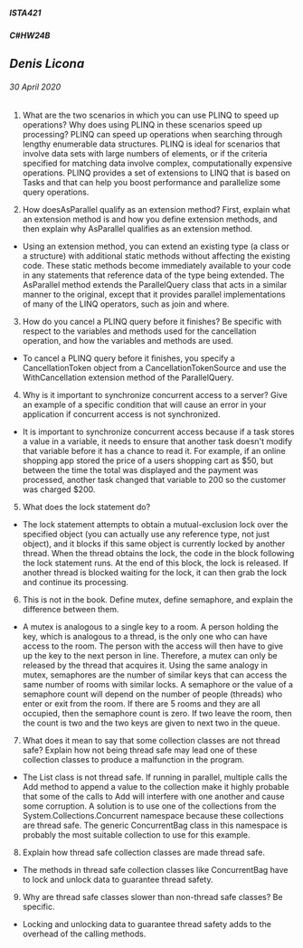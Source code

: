 ﻿##### __ISTA421__ 
##### _C#_HW24B__

## *Denis Licona*
###### *30 April 2020* 

1. What are the two scenarios in which you can use PLINQ to speed up operations? Why does using PLINQ in these scenarios speed up processing?
PLINQ can speed up operations when searching through lengthy enumerable data structures. PLINQ is ideal for scenarios that involve data sets with large numbers of elements, or if the criteria specified for matching data involve complex, computationally expensive operations. PLINQ provides a set of extensions to LINQ that is based on Tasks and that can help you boost performance and parallelize some query operations.

2. How doesAsParallel qualify as an extension method? First, explain what an extension method is and how you define extension methods, and then explain why AsParallel qualifies as an extension method.
- Using an extension method, you can extend an existing type (a class or a structure) with additional static methods without affecting the existing code. These static methods become immediately available to your code in any statements that reference data of the type being extended. The AsParallel method extends the ParallelQuery class that acts in a similar manner to the original, except that it provides parallel implementations of many of the LINQ operators, such as join and where.

3. How do you cancel a PLINQ query before it finishes? Be specific with respect to the variables and methods used for the cancellation operation, and how the variables and methods are used.
- To cancel a PLINQ query before it finishes, you specify a CancellationToken object from a CancellationTokenSource and use the WithCancellation extension method of the ParallelQuery.

4. Why is it important to synchronize concurrent access to a server? Give an example of a specific condition that will cause an error in your application if concurrent access is not synchronized.
- It is important to synchronize concurrent access because if a task stores a value in a variable, it needs to ensure that another task doesn't modify that variable before it has a chance to read it. For example, if an online shopping app stored the price of a users shopping cart as $50, but between the time the total was displayed and the payment was processed, another task changed that variable to 200 so the customer was charged $200.

5. What does the lock statement do?
- The lock statement attempts to obtain a mutual-exclusion lock over the specified object (you can actually use any reference type, not just object), and it blocks if this same object is currently locked by another thread. When the thread obtains the lock, the code in the block following the lock statement runs. At the end of this block, the lock is released. If another thread is blocked waiting for the lock, it can then grab the lock and continue its processing.

6. This is not in the book. Define mutex, define semaphore, and explain the difference between them.
- A mutex is analogous to a single key to a room. A person holding the key, which is analogous to a thread, is the only one who can have access to the room. The person with the access will then have to give up the key to the next person in line. Therefore, a mutex can only be released by the thread that acquires it. Using the same analogy in mutex, semaphores are the number of similar keys that can access the same number of rooms with similar locks. A semaphore or the value of a semaphore count will depend on the number of people (threads) who enter or exit from the room. If there are 5 rooms and they are all occupied, then the semaphore count is zero. If two leave the room, then the count is two and the two keys are given to next two in the queue.

7. What does it mean to say that some collection classes are not thread safe? Explain how not being thread safe may lead one of these collection classes to produce a malfunction in the program.
- The List class is not thread safe. If running in parallel, multiple calls the Add method to append a value to the collection make it highly probable that some of the calls to Add will interfere with one another and cause some corruption. A solution is to use one of the collections from the System.Collections.Concurrent namespace because these collections are thread safe. The generic ConcurrentBag class in this namespace is probably the most suitable collection to use for this example.

8. Explain how thread safe collection classes are made thread safe.
- The methods in thread safe collection classes like ConcurrentBag have to lock and unlock data to guarantee thread safety.

9. Why are thread safe classes slower than non-thread safe classes? Be specific.
- Locking and unlocking data to guarantee thread safety adds to the overhead of the calling methods.